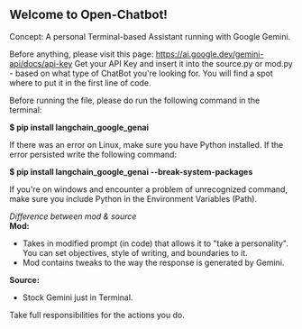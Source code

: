 ## Welcome to Open-Chatbot!

Concept: A personal Terminal-based Assistant running with Google Gemini. 

Before anything, please visit this page: https://ai.google.dev/gemini-api/docs/api-key
Get your API Key and insert it into the source.py or mod.py - based on what type of ChatBot you're looking for. 
You will find a spot where to put it in the first line of code.

Before running the file, please do run the following command in the terminal:

**$ pip install langchain_google_genai**

If there was an error on Linux, make sure you have Python installed.
If the error persisted write the following command:

**$ pip install langchain_google_genai --break-system-packages**

If you're on windows and encounter a problem of unrecognized command, make sure you include Python in the Environment Variables (Path).

*Difference between mod & source <br />*
**Mod:**
- Takes in modified prompt (in code) that allows it to "take a personality". You can set objectives, style of writing, and boundaries to it.
- Mod contains tweaks to the way the response is generated by Gemini.

**Source:**
- Stock Gemini just in Terminal.

Take full responsibilities for the actions you do.
